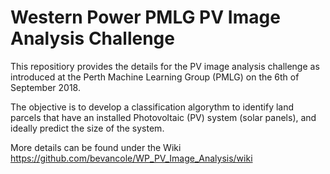 # Western Power PMLG PV Image Analysis Challenge

This repositiory provides the details for the PV image analysis challenge as introduced at the Perth Machine Learning Group (PMLG) on the 6th of September 2018.

The objective is to develop a classification algorythm to identify land parcels that have an installed Photovoltaic (PV) system (solar panels), and ideally predict the size of the system. 

More details can be found under the Wiki https://github.com/bevancole/WP_PV_Image_Analysis/wiki

